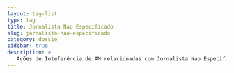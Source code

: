 ```yaml
---
layout: tag-list
type: tag
title: Jornalista Nao Especificado
slug: jornalista-nao-especificado
category: dossie
sidebar: true
description: >
   Ações de Inteferência de AM relacionadas com Jornalista Nao Especificado
---
```

